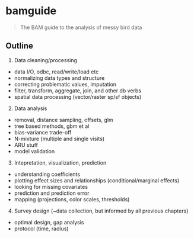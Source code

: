 # bamguide

> The BAM guide to the analysis of messy bird data

## Outline

1. Data cleaning/processing
- data I/O, odbc, read/write/load etc
- normalizing data types and structure
- correcting problematic values, imputation
- filter, transform, aggregate, join, and other db verbs
- spatial data processing (vector/raster sp/sf objects)
2. Data analysis
- removal, distance sampling, offsets, glm
- tree based methods, gbm et al
- bias-variance trade-off
- N-mixture (multiple and single visits)
- ARU stuff
- model validation
3. Intepretation, visualization, prediction
- understanding coefficients
- plotting effect sizes and relationships (conditional/marginal effects)
- looking for missing covariates
- prediction and prediction error
- mapping (projections, color scales, thresholds)
4. Survey design (~data collection, but informed by all previous chapters)
- optimal design, gap analysis
- protocol (time, radius)
